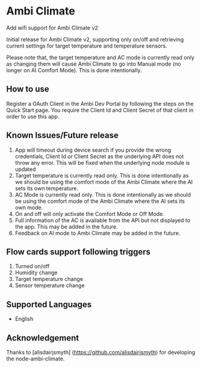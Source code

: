 # Ambi Climate

Add wifi support for Ambi Climate v2

Initial release for Ambi Climate v2, supporting only on/off and retrieving current settings for target temperature and temperature sensors.

Please note that, the target temperature and AC mode is currently read only as changing them will cause Ambi Climate to go into Manual mode (no longer on AI Comfort Mode). This is done intentionally.

## How to use
Register a OAuth Client in the Ambi Dev Portal by following the steps on the Quick Start page. You require the Client Id and Client Secret of that client in order to use this app.

## Known Issues/Future release
1. App will timeout during device search if you provide the wrong credentials, Client Id or Client Secret as the underlying API does not throw any error. This will be fixed when the underlying node module is updated
2. Target temperature is currently read only. This is done intentionally as we should be using the comfort mode of the Ambi Climate where the AI sets its own temperature.
3. AC Mode is currently read only. This is done intentionally as we should be using the comfort mode of the Ambi Climate where the AI sets its own mode.
4. On and off will only activate the Comfort Mode or Off Mode.
5. Full information of the AC is available from the API but not displayed to the app. This may be added in the future.
6. Feedback on AI mode to Ambi Climate may be added in the future.

## Flow cards support following triggers
1. Turned on/off
2. Humidity change
3. Target temperature change
4. Sensor temperature change

## Supported Languages
* English   

## Acknowledgement
Thanks to [alisdairjsmyth] (https://github.com/alisdairjsmyth) for developing the node-ambi-climate.
